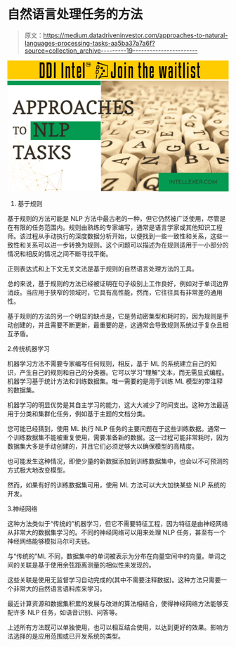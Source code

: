 # 自然语言处理任务的方法

> 原文：<https://medium.datadriveninvestor.com/approaches-to-natural-languages-processing-tasks-aa5ba37a7a6f?source=collection_archive---------19----------------------->

[![](img/e3e6e78ac14b6357f7b182ec55c20f4a.png)](http://www.track.datadriveninvestor.com/DDIBeta11-23)![](img/820d84ed629ffaf8dc4ebdf4b83fa31e.png)

1.  基于规则

基于规则的方法可能是 NLP 方法中最古老的一种，但它仍然被广泛使用，尽管是在有限的任务范围内。规则由熟练的专家编写，通常是语言学家或其他知识工程师。该过程从手动执行的深度数据分析开始，以便找到一些一致性和关系，这些一致性和关系可以进一步转换为规则。这个问题可以描述为在规则适用于一小部分的情况和相反的情况之间不断寻找平衡。

正则表达式和上下文无关文法是基于规则的自然语言处理方法的工具。

总的来说，基于规则的方法已经被证明在句子级别上工作良好，例如对于单词边界消歧。当应用于狭窄的领域时，它具有高性能，然而，它往往具有非常差的通用性。

基于规则的方法的另一个明显的缺点是，它是劳动密集型和耗时的，因为规则是手动创建的，并且需要不断更新，最重要的是，这通常会导致规则系统过于复杂且相互矛盾。

2.传统机器学习

机器学习方法不需要专家编写任何规则，相反，基于 ML 的系统建立自己的知识，产生自己的规则和自己的分类器。它可以学习“理解”文本，而无需显式编程。机器学习基于统计方法和训练数据集。唯一需要的是用于训练 ML 模型的带注释的数据集。

机器学习的明显优势是其自主学习的能力，这大大减少了时间支出。这种方法最适用于分类和集群化任务，例如基于主题的文档分类。

您可能已经猜到，使用 ML 执行 NLP 任务的主要问题在于这些训练数据。通常一个训练数据集不能被重复使用，需要准备新的数据。这一过程可能非常耗时，因为数据集大多是手动创建的，并且它们必须足够大以确保模型的高精度。

也可能发生这种情况，即使少量的新数据添加到训练数据集中，也会以不可预测的方式极大地改变模型。

然而，如果有好的训练数据集可用，使用 ML 方法可以大大加快某些 NLP 系统的开发。

3.神经网络

这种方法类似于“传统的”机器学习，但它不需要特征工程，因为特征是由神经网络从非常大的数据集学习的。不同的神经网络可以用来处理 NLP 任务，甚至有一个神经网络能够模拟马尔可夫链。

与“传统的”ML 不同，数据集中的单词被表示为分布在向量空间中的向量。单词之间的关联是基于使用余弦距离测量的相似性来发现的。

这些关联是使用无监督学习自动完成的(其中不需要注释数据)。这种方法只需要一个非常大的自然语言语料库来学习。

最近计算资源和数据集积累的发展与改进的算法相结合，使得神经网络方法能够支配许多 NLP 任务，如语音识别、问答等。

上述所有方法既可以单独使用，也可以相互结合使用，以达到更好的效果。影响方法选择的是应用范围或已开发系统的类型。